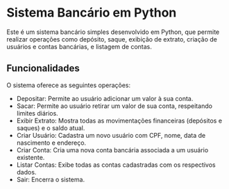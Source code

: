 
# Sistema Bancário em Python

Este é um sistema bancário simples desenvolvido em Python, que permite realizar operações como depósito, saque, exibição de extrato, criação de usuários e contas bancárias, e listagem de contas.

## Funcionalidades
O sistema oferece as seguintes operações:

- Depositar: Permite ao usuário adicionar um valor à sua conta.
 - Sacar: Permite ao usuário retirar um valor de sua conta, respeitando limites diários.
- Exibir Extrato: Mostra todas as movimentações financeiras (depósitos e saques) e o saldo atual.
- Criar Usuário: Cadastra um novo usuário com CPF, nome, data de nascimento e endereço.
- Criar Conta: Cria uma nova conta bancária associada a um usuário existente.
- Listar Contas: Exibe todas as contas cadastradas com os respectivos dados.
- Sair: Encerra o sistema.

